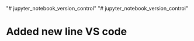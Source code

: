 "# jupyter_notebook_version_control" 
"# jupyter_notebook_version_control" 
# Added new line VS code
